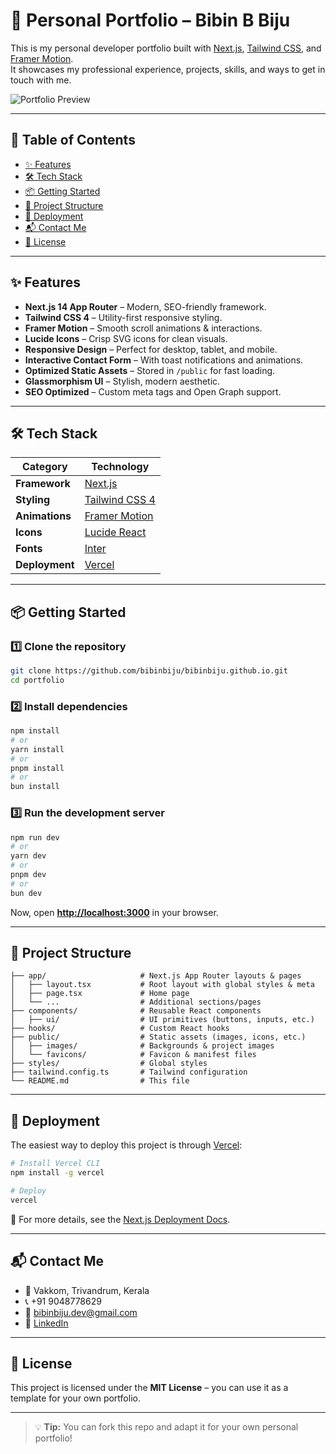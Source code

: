 # 🚀 Personal Portfolio – Bibin B Biju

This is my personal developer portfolio built with [Next.js](https://nextjs.org), [Tailwind CSS](https://tailwindcss.com), and [Framer Motion](https://www.framer.com/motion/).  
It showcases my professional experience, projects, skills, and ways to get in touch with me.

![Portfolio Preview](public/images/screenshots/portfolio-preview.webp)

---

## 📑 Table of Contents
- [✨ Features](#-features)
- [🛠 Tech Stack](#-tech-stack)
- [📦 Getting Started](#-getting-started)
- [📂 Project Structure](#-project-structure)
- [🚀 Deployment](#-deployment)
- [📬 Contact Me](#-contact-me)
- [📄 License](#-license)

---

## ✨ Features

- **Next.js 14 App Router** – Modern, SEO-friendly framework.
- **Tailwind CSS 4** – Utility-first responsive styling.
- **Framer Motion** – Smooth scroll animations & interactions.
- **Lucide Icons** – Crisp SVG icons for clean visuals.
- **Responsive Design** – Perfect for desktop, tablet, and mobile.
- **Interactive Contact Form** – With toast notifications and animations.
- **Optimized Static Assets** – Stored in `/public` for fast loading.
- **Glassmorphism UI** – Stylish, modern aesthetic.
- **SEO Optimized** – Custom meta tags and Open Graph support.

---

## 🛠 Tech Stack

| Category      | Technology |
|---------------|------------|
| **Framework** | [Next.js](https://nextjs.org) |
| **Styling**   | [Tailwind CSS 4](https://tailwindcss.com) |
| **Animations**| [Framer Motion](https://www.framer.com/motion/) |
| **Icons**     | [Lucide React](https://lucide.dev) |
| **Fonts**     | [Inter](https://fonts.google.com/specimen/Inter) |
| **Deployment**| [Vercel](https://vercel.com) |

---

## 📦 Getting Started

### 1️⃣ Clone the repository
```bash
git clone https://github.com/bibinbiju/bibinbiju.github.io.git
cd portfolio
```

### 2️⃣ Install dependencies
```bash
npm install
# or
yarn install
# or
pnpm install
# or
bun install
```

### 3️⃣ Run the development server
```bash
npm run dev
# or
yarn dev
# or
pnpm dev
# or
bun dev
```

Now, open **[http://localhost:3000](http://localhost:3000)** in your browser.

---

## 📂 Project Structure

```
├── app/                     # Next.js App Router layouts & pages
│   ├── layout.tsx           # Root layout with global styles & meta
│   ├── page.tsx             # Home page
│   └── ...                  # Additional sections/pages
├── components/              # Reusable React components
│   ├── ui/                  # UI primitives (buttons, inputs, etc.)
├── hooks/                   # Custom React hooks
├── public/                  # Static assets (images, icons, etc.)
│   ├── images/              # Backgrounds & project images
│   └── favicons/            # Favicon & manifest files
├── styles/                  # Global styles
├── tailwind.config.ts       # Tailwind configuration
└── README.md                # This file
```

---

## 🚀 Deployment

The easiest way to deploy this project is through [Vercel](https://vercel.com):

```bash
# Install Vercel CLI
npm install -g vercel

# Deploy
vercel
```

📖 For more details, see the [Next.js Deployment Docs](https://nextjs.org/docs/app/building-your-application/deploying).

---

## 📬 Contact Me

- 📍 Vakkom, Trivandrum, Kerala  
- 📞 +91 9048778629  
- 📧 bibinbiju.dev@gmail.com  
- 🔗 [LinkedIn](https://www.linkedin.com/in/bibin-b-biju)

---

## 📄 License

This project is licensed under the **MIT License** – you can use it as a template for your own portfolio.

---

> 💡 **Tip:** You can fork this repo and adapt it for your own personal portfolio!
